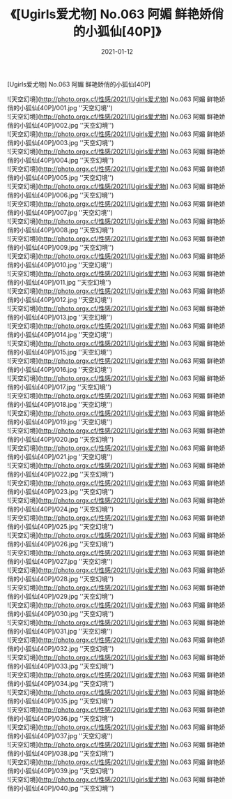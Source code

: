 ﻿---
layout: post
title:  《[Ugirls爱尤物] No.063 阿媚 鲜艳娇俏的小狐仙[40P]》
date:   2021-01-12
img: http://photo.orgx.cf/性感/2021/[Ugirls爱尤物] No.063 阿媚 鲜艳娇俏的小狐仙[40P]/000.jpg
tags: [美女, 性感, 泳衣]
---

[Ugirls爱尤物] No.063 阿媚 鲜艳娇俏的小狐仙[40P]



![天空幻境](http://photo.orgx.cf/性感/2021/[Ugirls爱尤物] No.063 阿媚 鲜艳娇俏的小狐仙[40P]/001.jpg ''天空幻境'') <br>
![天空幻境](http://photo.orgx.cf/性感/2021/[Ugirls爱尤物] No.063 阿媚 鲜艳娇俏的小狐仙[40P]/002.jpg ''天空幻境'') <br>
![天空幻境](http://photo.orgx.cf/性感/2021/[Ugirls爱尤物] No.063 阿媚 鲜艳娇俏的小狐仙[40P]/003.jpg ''天空幻境'') <br>
![天空幻境](http://photo.orgx.cf/性感/2021/[Ugirls爱尤物] No.063 阿媚 鲜艳娇俏的小狐仙[40P]/004.jpg ''天空幻境'') <br>
![天空幻境](http://photo.orgx.cf/性感/2021/[Ugirls爱尤物] No.063 阿媚 鲜艳娇俏的小狐仙[40P]/005.jpg ''天空幻境'') <br>
![天空幻境](http://photo.orgx.cf/性感/2021/[Ugirls爱尤物] No.063 阿媚 鲜艳娇俏的小狐仙[40P]/006.jpg ''天空幻境'') <br>
![天空幻境](http://photo.orgx.cf/性感/2021/[Ugirls爱尤物] No.063 阿媚 鲜艳娇俏的小狐仙[40P]/007.jpg ''天空幻境'') <br>
![天空幻境](http://photo.orgx.cf/性感/2021/[Ugirls爱尤物] No.063 阿媚 鲜艳娇俏的小狐仙[40P]/008.jpg ''天空幻境'') <br>
![天空幻境](http://photo.orgx.cf/性感/2021/[Ugirls爱尤物] No.063 阿媚 鲜艳娇俏的小狐仙[40P]/009.jpg ''天空幻境'') <br>
![天空幻境](http://photo.orgx.cf/性感/2021/[Ugirls爱尤物] No.063 阿媚 鲜艳娇俏的小狐仙[40P]/010.jpg ''天空幻境'') <br>
![天空幻境](http://photo.orgx.cf/性感/2021/[Ugirls爱尤物] No.063 阿媚 鲜艳娇俏的小狐仙[40P]/011.jpg ''天空幻境'') <br>
![天空幻境](http://photo.orgx.cf/性感/2021/[Ugirls爱尤物] No.063 阿媚 鲜艳娇俏的小狐仙[40P]/012.jpg ''天空幻境'') <br>
![天空幻境](http://photo.orgx.cf/性感/2021/[Ugirls爱尤物] No.063 阿媚 鲜艳娇俏的小狐仙[40P]/013.jpg ''天空幻境'') <br>
![天空幻境](http://photo.orgx.cf/性感/2021/[Ugirls爱尤物] No.063 阿媚 鲜艳娇俏的小狐仙[40P]/014.jpg ''天空幻境'') <br>
![天空幻境](http://photo.orgx.cf/性感/2021/[Ugirls爱尤物] No.063 阿媚 鲜艳娇俏的小狐仙[40P]/015.jpg ''天空幻境'') <br>
![天空幻境](http://photo.orgx.cf/性感/2021/[Ugirls爱尤物] No.063 阿媚 鲜艳娇俏的小狐仙[40P]/016.jpg ''天空幻境'') <br>
![天空幻境](http://photo.orgx.cf/性感/2021/[Ugirls爱尤物] No.063 阿媚 鲜艳娇俏的小狐仙[40P]/017.jpg ''天空幻境'') <br>
![天空幻境](http://photo.orgx.cf/性感/2021/[Ugirls爱尤物] No.063 阿媚 鲜艳娇俏的小狐仙[40P]/018.jpg ''天空幻境'') <br>
![天空幻境](http://photo.orgx.cf/性感/2021/[Ugirls爱尤物] No.063 阿媚 鲜艳娇俏的小狐仙[40P]/019.jpg ''天空幻境'') <br>
![天空幻境](http://photo.orgx.cf/性感/2021/[Ugirls爱尤物] No.063 阿媚 鲜艳娇俏的小狐仙[40P]/020.jpg ''天空幻境'') <br>
![天空幻境](http://photo.orgx.cf/性感/2021/[Ugirls爱尤物] No.063 阿媚 鲜艳娇俏的小狐仙[40P]/021.jpg ''天空幻境'') <br>
![天空幻境](http://photo.orgx.cf/性感/2021/[Ugirls爱尤物] No.063 阿媚 鲜艳娇俏的小狐仙[40P]/022.jpg ''天空幻境'') <br>
![天空幻境](http://photo.orgx.cf/性感/2021/[Ugirls爱尤物] No.063 阿媚 鲜艳娇俏的小狐仙[40P]/023.jpg ''天空幻境'') <br>
![天空幻境](http://photo.orgx.cf/性感/2021/[Ugirls爱尤物] No.063 阿媚 鲜艳娇俏的小狐仙[40P]/024.jpg ''天空幻境'') <br>
![天空幻境](http://photo.orgx.cf/性感/2021/[Ugirls爱尤物] No.063 阿媚 鲜艳娇俏的小狐仙[40P]/025.jpg ''天空幻境'') <br>
![天空幻境](http://photo.orgx.cf/性感/2021/[Ugirls爱尤物] No.063 阿媚 鲜艳娇俏的小狐仙[40P]/026.jpg ''天空幻境'') <br>
![天空幻境](http://photo.orgx.cf/性感/2021/[Ugirls爱尤物] No.063 阿媚 鲜艳娇俏的小狐仙[40P]/027.jpg ''天空幻境'') <br>
![天空幻境](http://photo.orgx.cf/性感/2021/[Ugirls爱尤物] No.063 阿媚 鲜艳娇俏的小狐仙[40P]/028.jpg ''天空幻境'') <br>
![天空幻境](http://photo.orgx.cf/性感/2021/[Ugirls爱尤物] No.063 阿媚 鲜艳娇俏的小狐仙[40P]/029.jpg ''天空幻境'') <br>
![天空幻境](http://photo.orgx.cf/性感/2021/[Ugirls爱尤物] No.063 阿媚 鲜艳娇俏的小狐仙[40P]/030.jpg ''天空幻境'') <br>
![天空幻境](http://photo.orgx.cf/性感/2021/[Ugirls爱尤物] No.063 阿媚 鲜艳娇俏的小狐仙[40P]/031.jpg ''天空幻境'') <br>
![天空幻境](http://photo.orgx.cf/性感/2021/[Ugirls爱尤物] No.063 阿媚 鲜艳娇俏的小狐仙[40P]/032.jpg ''天空幻境'') <br>
![天空幻境](http://photo.orgx.cf/性感/2021/[Ugirls爱尤物] No.063 阿媚 鲜艳娇俏的小狐仙[40P]/033.jpg ''天空幻境'') <br>
![天空幻境](http://photo.orgx.cf/性感/2021/[Ugirls爱尤物] No.063 阿媚 鲜艳娇俏的小狐仙[40P]/034.jpg ''天空幻境'') <br>
![天空幻境](http://photo.orgx.cf/性感/2021/[Ugirls爱尤物] No.063 阿媚 鲜艳娇俏的小狐仙[40P]/035.jpg ''天空幻境'') <br>
![天空幻境](http://photo.orgx.cf/性感/2021/[Ugirls爱尤物] No.063 阿媚 鲜艳娇俏的小狐仙[40P]/036.jpg ''天空幻境'') <br>
![天空幻境](http://photo.orgx.cf/性感/2021/[Ugirls爱尤物] No.063 阿媚 鲜艳娇俏的小狐仙[40P]/037.jpg ''天空幻境'') <br>
![天空幻境](http://photo.orgx.cf/性感/2021/[Ugirls爱尤物] No.063 阿媚 鲜艳娇俏的小狐仙[40P]/038.jpg ''天空幻境'') <br>
![天空幻境](http://photo.orgx.cf/性感/2021/[Ugirls爱尤物] No.063 阿媚 鲜艳娇俏的小狐仙[40P]/039.jpg ''天空幻境'') <br>
![天空幻境](http://photo.orgx.cf/性感/2021/[Ugirls爱尤物] No.063 阿媚 鲜艳娇俏的小狐仙[40P]/040.jpg ''天空幻境'') <br>
